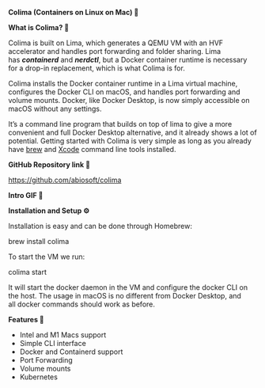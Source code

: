﻿**Colima (Containers on Linux on Mac) 🐳**

**What is Colima? 🤔**

Colima is built on Lima, which generates a QEMU VM with an HVF accelerator and handles port forwarding and folder sharing. Lima has ***containerd*** and ***nerdctl***, but a Docker container runtime is necessary for a drop-in replacement, which is what Colima is for.

Colima installs the Docker container runtime in a Lima virtual machine, configures the Docker CLI on macOS, and handles port forwarding and volume mounts. Docker, like Docker Desktop, is now simply accessible on macOS without any settings.

It’s a command line program that builds on top of lima to give a more convenient and full Docker Desktop alternative, and it already shows a lot of potential. Getting started with Colima is very simple as long as you already have [brew](https://brew.sh/) and [Xcode](https://developer.apple.com/xcode/) command line tools installed.

**GitHub Repository link 🔐**

<https://github.com/abiosoft/colima>

**Intro GIF 📌**

**Installation and Setup ⚙️**

Installation is easy and can be done through Homebrew:

brew install colima

To start the VM we run:

colima start


It will start the docker daemon in the VM and configure the docker CLI on the host. The usage in macOS is no different from Docker Desktop, and all docker commands should work as before.

**Features 💯**

- Intel and M1 Macs support
- Simple CLI interface
- Docker and Containerd support
- Port Forwarding
- Volume mounts
- Kubernetes

